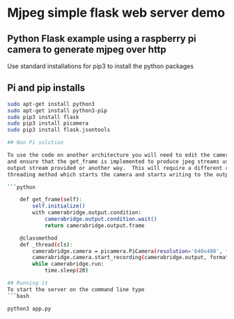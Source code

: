 # Mjpeg simple flask web server demo

## Python Flask example using a raspberry pi camera to generate mjpeg over http

Use standard installations for pip3 to install the python packages

## Pi and pip installs
```bash
sudo apt-get install python3
sudo apt-get install python3-pip
sudo pip3 install flask
sudo pip3 install picamera
sudo pip3 install flask.jsontools

## Non Pi solution

To use the code on another architecture you will need to edit the camerabridge.py
and ensure that the get_frame is implemented to produce jpeg streams using the 
output stream provided or another way.  This will require a different camera interface in the class
threading method which starts the camera and starts writing to the output stream

```python

    def get_frame(self):
        self.initialize()
        with camerabridge.output.condition:
            camerabridge.output.condition.wait()
            return camerabridge.output.frame

    @classmethod
    def _thread(cls):
        camerabridge.camera = picamera.PiCamera(resolution='640x480', framerate=24)
        camerabridge.camera.start_recording(camerabridge.output, format='mjpeg')
        while camerabridge.run:
            time.sleep(20)

## Running it
To start the server on the command line type
```bash

python3 app.py
